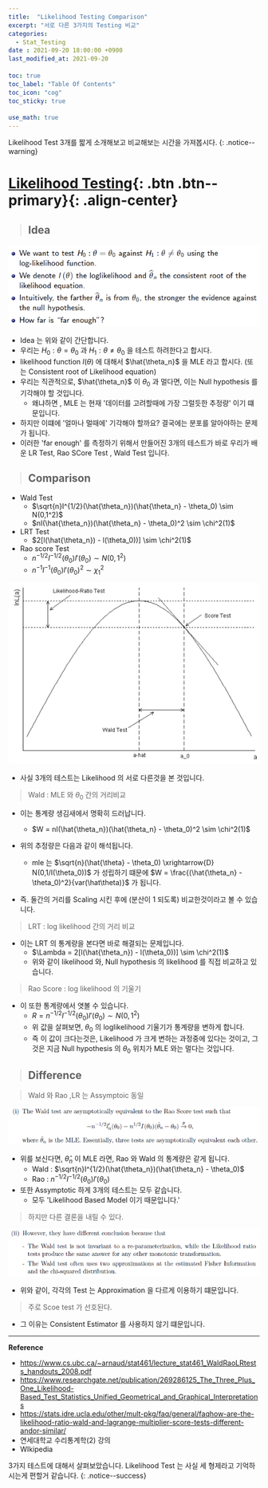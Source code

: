 ```yaml
---
title:  "Likelihood Testing Comparison"
excerpt: "서로 다른 3가지의 Testing 비교"
categories:
  - Stat_Testing
date : 2021-09-20 18:00:00 +0900
last_modified_at: 2021-09-20

toc: true
toc_label: "Table Of Contents"
toc_icon: "cog"
toc_sticky: true

use_math: true
---
```


 Likelihood Test 3개를 짧게 소개해보고 비교해보는 시간을 가져봅시다.
{: .notice--warning}

# [Likelihood Testing](#link){: .btn .btn--primary}{: .align-center}

> ## Idea

![png](/assets/images/Stat/62_1.png)

- Idea 는 위와 같이 간단합니다. 
- 우리는 $H_0 : \theta = \theta_0$ 과 $H_1 : \theta \not= \theta_0$ 을 테스트 하려한다고 합시다.
- likelihood function $l(\theta)$ 에 대해서 $\hat{\theta_n}$ 을 MLE 라고 합시다. (또는 Consistent root of Likelihood equation)
- 우리는 직관적으로, $\hat{\theta_n}$ 이 $\theta_0$ 과 멀다면, 이는 Null hypothesis 를 기각해야 할 것입니다.
  - 왜냐하면 , MLE 는 현재 '데이터를 고려할때에 가장 그럴듯한 추정량' 이기 떄문입니다.
- 하지만 이떄에 '얼마나 멀때에' 기각해야 할까요? 결국에는 분포를 알아야하는 문제가 됩니다. 
- 이러한 'far enough' 를 측정하기 위해서 만들어진 3개의 테스트가 바로 우리가 배운 LR Test, Rao SCore Test , Wald Test 입니다.

> ## Comparison

- Wald Test
  - $\sqrt{n}I^{1/2}(\hat{\theta_n})(\hat{\theta_n} - \theta_0) \sim N(0,1^2)$
  - $nI(\hat{\theta_n})(\hat{\theta_n} - \theta_0)^2 \sim \chi^2(1)$
- LRT Test 
  - $2[l(\hat{\theta_n}) - l(\theta_0))] \sim \chi^2(1)$
- Rao score Test
  - $n^{-1/2}I^{-1/2}(\theta_0)l'(\theta_0) \sim N(0,1^2)$
  - $n^{-1}I^{-1}(\theta_0)l'(\theta_0)^2 \sim \chi_1^2$

![png](/assets/images/Stat/62_2.png)

- 사실 3개의 테스트는 Likelihood 의 서로 다른것을 본 것입니다.

> Wald : MLE 와 $\theta_0$ 간의 거리비교

- 이는 통계량 생김새에서 명확히 드러납니다.
  - $W = nI(\hat{\theta_n})(\hat{\theta_n} - \theta_0)^2 \sim \chi^2(1)$

- 위의 추정량은 다음과 같이 해석됩니다. 
  - mle 는 $\sqrt{n}(\hat{\theta} - \theta_0) \xrightarrow{D} N(0,1/I(\theta_0))$  가 성립하기 떄문에 $W = \frac{(\hat{\theta_n} - \theta_0)^2}{var(\hat\theta)}$ 가 됩니다.
- 즉. 둘간의 거리를 Scaling 시킨 후에 (분산이 1 되도록) 비교한것이라고 볼 수 있습니다.

> LRT : log likelihood 간의 거리 비교 

- 이는 LRT 의 통계량을 본다면 바로 해결되는 문제입니다. 
  - $\Lambda = 2[l(\hat{\theta_n}) - l(\theta_0))] \sim \chi^2(1)$
  - 위와 같이 likelihood 와, Null hypothesis 의 likelihood 를 직접 비교하고 있습니다.

> Rao Score : log likelihood 의 기울기

- 이 또한 통계량에서 엿볼 수 있습니다. 
  - $R = n^{-1/2}I^{-1/2}(\theta_0)l'(\theta_0) \sim N(0,1^2)$
  - 위 값을 살펴보면, $\theta_0$ 의 loglikelihood 기울기가 통계량을 변하게 합니다.
  - 즉 이 값이 크다는것은, Likelihood 가 크게 변하는 과정중에 있다는 것이고, 그것은 지금 Null hypothesis 의 $\theta_0$ 위치가 MLE 와는 멀다는 것입니다.

> ## Difference

> Wald 와 Rao ,LR 는 Assymptoic 동일

![png](/assets/images/Stat/62_3.png)

- 위를 보신다면, $\hat\theta_n$ 이 MLE 라면, Rao 와 Wald 의 통계량은 같게 됩니다.
  - Wald : $\sqrt{n}I^{1/2}(\hat{\theta_n})(\hat{\theta_n} - \theta_0)$
  - Rao : $n^{-1/2}I^{-1/2}(\theta_0)l'(\theta_0)$
- 또한 Assymptotic 하게 3개의 테스트는 모두 같습니다.
  - 모두 'Likelihood Based Model 이기 때문입니다.'

> 하지만 다른 결론을 내릴 수 있다.

![png](/assets/images/Stat/62_4.png)

- 위와 같이, 각각의 Test 는 Approximation 을 다르게 이용하기 떄문입니다.

> 주로 Scoe test 가 선호된다.

- 그 이유는 Consistent Estimator 를 사용하지 않기 떄문입니다.

---

**Reference**

- https://www.cs.ubc.ca/~arnaud/stat461/lecture_stat461_WaldRaoLRtests_handouts_2008.pdf
- https://www.researchgate.net/publication/269286125_The_Three_Plus_One_Likelihood-Based_Test_Statistics_Unified_Geometrical_and_Graphical_Interpretations
- https://stats.idre.ucla.edu/other/mult-pkg/faq/general/faqhow-are-the-likelihood-ratio-wald-and-lagrange-multiplier-score-tests-different-andor-similar/
- 연세대학교 수리통계학(2) 강의
- WIkipedia 

 3가지 테스트에 대해서 살펴보았습니다. Likelihood Test 는 사실 세 형제라고 기억하시는게 편할거 같습니다.
{: .notice--success}

